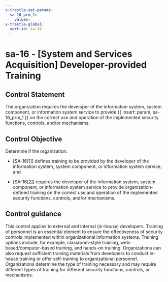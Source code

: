 ```yaml
---
x-trestle-set-params:
  sa-16_prm_1:
    values:
x-trestle-global:
  sort-id: sa-16
---
```


# sa-16 - \[System and Services Acquisition\] Developer-provided Training

## Control Statement

The organization requires the developer of the information system, system component, or information system service to provide {{ insert: param, sa-16_prm_1 }} on the correct use and operation of the implemented security functions, controls, and/or mechanisms.

## Control Objective

Determine if the organization:

- \[SA-16[1]\] defines training to be provided by the developer of the information system, system component, or information system service; and

- \[SA-16[2]\] requires the developer of the information system, system component, or information system service to provide organization-defined training on the correct use and operation of the implemented security functions, controls, and/or mechanisms.

## Control guidance

This control applies to external and internal (in-house) developers. Training of personnel is an essential element to ensure the effectiveness of security controls implemented within organizational information systems. Training options include, for example, classroom-style training, web-based/computer-based training, and hands-on training. Organizations can also request sufficient training materials from developers to conduct in-house training or offer self-training to organizational personnel. Organizations determine the type of training necessary and may require different types of training for different security functions, controls, or mechanisms.
